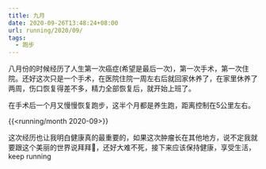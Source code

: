 ```yaml
---
title: 九月
date: 2020-09-26T13:48:24+08:00
url: running/2020/09/
tags:
  - 跑步
---
```


八月份的时候经历了人生第一次癌症(希望是最后一次)，第一次手术，第一次住院。还好这次只是一个手术，在医院住院一周左右后就回家休养了，在家里休养了两周，伤口恢复得差不多，精力全部恢复后，就开始上班了。

在手术后一个月又慢慢恢复跑步，这半个月都是养生跑，距离控制在5公里左右。

{{<running/month 2020-09>}}

这次经历也让我明白健康真的最重要的，如果这次肿瘤长在其他地方，说不定我就要跟这个美丽的世界说拜拜👋，还好大难不死，接下来应该保持健康，享受生活，keep running

